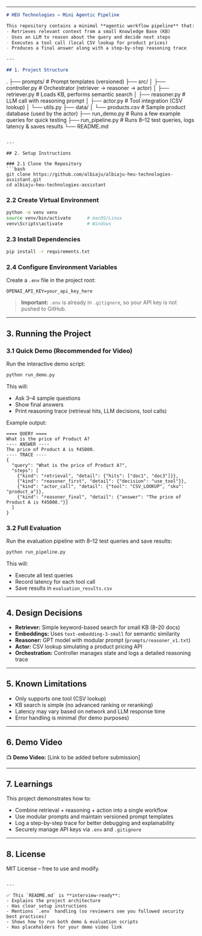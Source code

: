 
---

```markdown
# HEU Technologies – Mini Agentic Pipeline

This repository contains a minimal **agentic workflow pipeline** that:
- Retrieves relevant context from a small Knowledge Base (KB)
- Uses an LLM to reason about the query and decide next steps
- Executes a tool call (local CSV lookup for product prices)
- Produces a final answer along with a step-by-step reasoning trace

---

## 1. Project Structure

```

.
├── prompts/               # Prompt templates (versioned)
├── src/
│   ├── controller.py      # Orchestrator (retriever → reasoner → actor)
│   ├── retriever.py       # Loads KB, performs semantic search
│   ├── reasoner.py        # LLM call with reasoning prompt
│   ├── actor.py           # Tool integration (CSV lookup)
│   └── utils.py
├── data/
│   └── products.csv       # Sample product database (used by the actor)
├── run_demo.py            # Runs a few example queries for quick testing
├── run_pipeline.py        # Runs 8–12 test queries, logs latency & saves results
└── README.md

````

---

## 2. Setup Instructions

### 2.1 Clone the Repository
```bash
git clone https://github.com/albiaju/albiaju-heu-technologies-assistant.git
cd albiaju-heu-technologies-assistant
````

### 2.2 Create Virtual Environment

```bash
python -m venv venv
source venv/bin/activate      # macOS/Linux
venv\Scripts\activate         # Windows
```

### 2.3 Install Dependencies

```bash
pip install -r requirements.txt
```

### 2.4 Configure Environment Variables

Create a `.env` file in the project root:

```
OPENAI_API_KEY=your_api_key_here
```

> **Important:** `.env` is already in `.gitignore`, so your API key is not pushed to GitHub.

---

## 3. Running the Project

### 3.1 Quick Demo (Recommended for Video)

Run the interactive demo script:

```bash
python run_demo.py
```

This will:

* Ask 3–4 sample questions
* Show final answers
* Print reasoning trace (retrieval hits, LLM decisions, tool calls)

Example output:

```
==== QUERY ====
What is the price of Product A?
---- ANSWER ----
The price of Product A is ₹45000.
---- TRACE ----
{
  "query": "What is the price of Product A?",
  "steps": [
    {"kind": "retrieval", "detail": {"hits": ["doc1", "doc3"]}},
    {"kind": "reasoner_first", "detail": {"decision": "use_tool"}},
    {"kind": "actor_call", "detail": {"tool": "CSV_LOOKUP", "sku": "product_a"}},
    {"kind": "reasoner_final", "detail": {"answer": "The price of Product A is ₹45000."}}
  ]
}
```

### 3.2 Full Evaluation

Run the evaluation pipeline with 8–12 test queries and save results:

```bash
python run_pipeline.py
```

This will:

* Execute all test queries
* Record latency for each tool call
* Save results in `evaluation_results.csv`

---

## 4. Design Decisions

* **Retriever:** Simple keyword-based search for small KB (8–20 docs)
* **Embeddings:** Uses `text-embedding-3-small` for semantic similarity
* **Reasoner:** GPT model with modular prompt (`prompts/reasoner_v1.txt`)
* **Actor:** CSV lookup simulating a product pricing API
* **Orchestration:** Controller manages state and logs a detailed reasoning trace

---

## 5. Known Limitations

* Only supports one tool (CSV lookup)
* KB search is simple (no advanced ranking or reranking)
* Latency may vary based on network and LLM response time
* Error handling is minimal (for demo purposes)

---

## 6. Demo Video

📺 **Demo Video:** [Link to be added before submission]

---

## 7. Learnings

This project demonstrates how to:

* Combine retrieval + reasoning + action into a single workflow
* Use modular prompts and maintain versioned prompt templates
* Log a step-by-step trace for better debugging and explainability
* Securely manage API keys via `.env` and `.gitignore`

---

## 8. License

MIT License – free to use and modify.

```

---

✅ This `README.md` is **interview-ready**:
- Explains the project architecture
- Has clear setup instructions
- Mentions `.env` handling (so reviewers see you followed security best practices)
- Shows how to run both demo & evaluation scripts
- Has placeholders for your demo video link  

```
